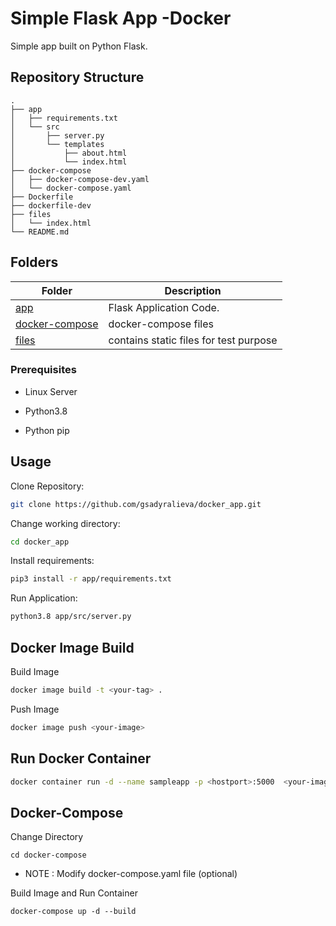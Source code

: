 # Simple Flask App -Docker

Simple app built on Python Flask.

## Repository Structure
```
.
├── app
│   ├── requirements.txt
│   └── src
│       ├── server.py
│       └── templates
│           ├── about.html
│           └── index.html
├── docker-compose
│   ├── docker-compose-dev.yaml
│   └── docker-compose.yaml
├── Dockerfile
├── dockerfile-dev
├── files
│   └── index.html
└── README.md
```
## Folders
| Folder  | Description |
| ------------- | ------------- |
| [app](app) | Flask Application Code. |
| [docker-compose](docker-compose)  | docker-compose files  |
| [files](files)  | contains static files for test purpose |
### Prerequisites

* Linux Server

* Python3.8

* Python pip


## Usage
Clone Repository:

```bash
git clone https://github.com/gsadyralieva/docker_app.git
```

Change working directory:
```bash
cd docker_app
```

Install requirements:
```bash
pip3 install -r app/requirements.txt
```

Run Application:
```bash
python3.8 app/src/server.py
```
## Docker Image Build

Build Image
```bash
docker image build -t <your-tag> .
```
Push Image
```bash
docker image push <your-image>
```
## Run Docker Container
```bash
docker container run -d --name sampleapp -p <hostport>:5000  <your-image-name>
```
## Docker-Compose

Change Directory
```
cd docker-compose
```

* NOTE : Modify docker-compose.yaml file (optional)

Build Image and Run Container
```
docker-compose up -d --build
```




